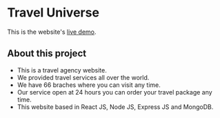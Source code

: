 # Travel Universe

This is the website's [live demo](https://travel-agency-1c186.web.app/).

## About this project

- This is a travel agency website.
- We provided travel services all over the world.
- We have 66 braches where you can visit any time.
- Our service open at 24 hours  you can order your travel package any time.
- This website based in React JS, Node JS, Express JS and MongoDB.
